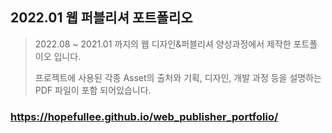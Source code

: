## 2022.01 웹 퍼블리셔 포트폴리오

> 2022.08 ~ 2021.01 까지의 웹 디자인&퍼블리셔 양성과정에서 제작한 포트폴이오 입니다.
>
> 프로젝트에 사용된 각종 Asset의 출처와 기획, 디자인, 개발 과정 등을 설명하는 PDF 파일이 포함 되어있습니다.

### https://hopefullee.github.io/web_publisher_portfolio/
